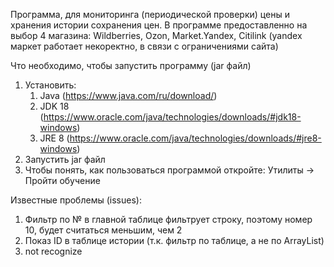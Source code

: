 Программа, для мониторинга (периодической проверки) цены и хранения истории сохранения цен.
  В программе предоставленно на выбор 4 магазина: Wildberries, Ozon, Market.Yandex, Citilink (yandex маркет работает некоректно, в связи с ограничениями сайта)

Что необходимо, чтобы запустить программу (jar файл)
1) Установить:
     1. Java (https://www.java.com/ru/download/)
     2. JDK 18 (https://www.oracle.com/java/technologies/downloads/#jdk18-windows)
     3. JRE 8 (https://www.oracle.com/java/technologies/downloads/#jre8-windows)
2) Запустить jar файл
3) Чтобы понять, как пользоваться программой откройте: Утилиты -> Пройти обучение


Известные проблемы (issues):
  1. Фильтр по № в главной таблице фильтрует строку, поэтому номер 10, будет считаться меньшим, чем 2
  2. Показ ID в таблице истории (т.к. фильтр по таблице, а не по ArrayList)
  3. not recognize
